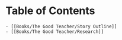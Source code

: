 # Table of Contents
	- [[Books/The Good Teacher/Story Outline]]
	- [[Books/The Good Teacher/Research]]